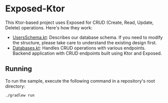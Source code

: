 # Exposed-Ktor

This Ktor-based project uses Exposed for CRUD (Create, Read, Update, Delete) operations. Here's how they work:

- [UsersSchema.kt](src/main/kotlin/plugins/UsersSchema.kt): Describes our database schema. If you need to modify the structure, please take care to
  understand the existing design first.
- [Databases.kt](src/main/kotlin/plugins/Databases.kt): Handles CRUD operations with various endpoints.
  Backend application with CRUD endpoints built using Ktor and Exposed.

## Running

To run the sample, execute the following command in a repository's root directory:

```bash
./gradlew run
```
